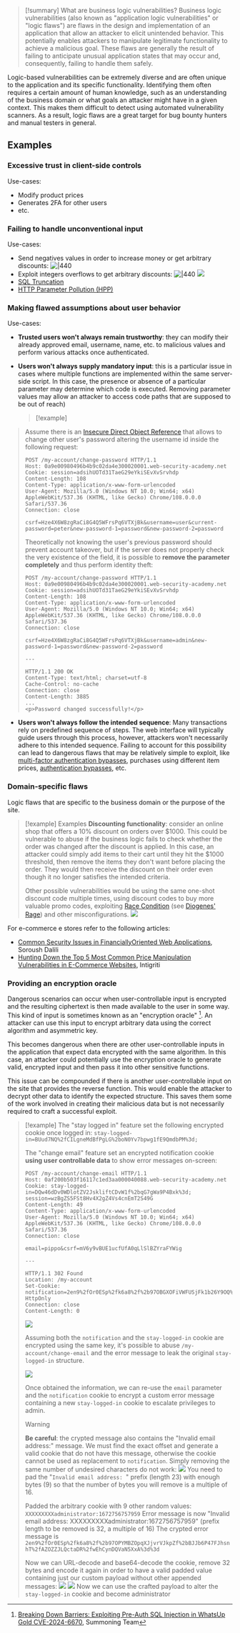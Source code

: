 >[!summary] What are business logic vulnerabilities?
>Business logic vulnerabilities (also known as "application logic vulnerabilities" or "logic flaws") are flaws in the design and implementation of an application that allow an attacker to elicit unintended behavior. This potentially enables attackers to manipulate legitimate functionality to achieve a malicious goal. These flaws are generally the result of failing to anticipate unusual application states that may occur and, consequently, failing to handle them safely.

Logic-based vulnerabilities can be extremely diverse and are often unique to the application and its specific functionality. Identifying them often requires a certain amount of human knowledge, such as an understanding of the business domain or what goals an attacker might have in a given context. This makes them difficult to detect using automated vulnerability scanners. As a result, logic flaws are a great target for bug bounty hunters and manual testers in general.

## Examples

### Excessive trust in client-side controls 

Use-cases:

- Modify product prices
- Generates 2FA for other users
- etc.

### Failing to handle unconventional input

Use-cases:
- Send negatives values in order to increase money or get arbitrary discounts: ![|440](../../zzz_res/attachments/BusinessLogic-ArbitraryDiscount.png)
- Exploit integers overflows to get arbitrary discounts: ![|440](../../zzz_res/attachments/BusinessLogic-ArbitraryDiscount2.png) ![](../../zzz_res/attachments/BusinessLogic-ArbitraryDiscount3.png)
- [SQL Truncation](SQL%20Truncation.md)
- [HTTP Parameter Pollution (HPP)](HTTP%20Parameter%20Pollution%20(HPP).md)

### Making flawed assumptions about user behavior

Use-cases:

- **Trusted users won't always remain trustworthy**: they can modify their already approved email, username, name, etc. to malicious values and perform various attacks once authenticated.

- **Users won't always supply mandatory input**: this is a particular issue in cases where multiple functions are implemented within the same server-side script. In this case, the presence or absence of a particular parameter may determine which code is executed. Removing parameter values may allow an attacker to access code paths that are supposed to be out of reach)
  >[!example]
>Assume there is an [Insecure Direct Object Reference](Access%20control%20vulnerabilities.md#Insecure%20Direct%20Object%20Reference) that allows to change other user's password altering the username id inside the following request:
>
>```http
>POST /my-account/change-password HTTP/1.1
>Host: 0a9e00980496b4b9c02da4e300020001.web-security-academy.net
>Cookie: session=adsihUOTd31TaeG29eYkiSEvXvSrvhdp
>Content-Length: 108
>Content-Type: application/x-www-form-urlencoded
>User-Agent: Mozilla/5.0 (Windows NT 10.0; Win64; x64) AppleWebKit/537.36 (KHTML, like Gecko) Chrome/108.0.0.0 Safari/537.36
>Connection: close
>
>csrf=Hze4X6W8zgRaCi8G4Q5WFrsPq6VTXjBk&username=user&current-password=peter&new-password-1=password&new-password-2=password
>```
>Theoretically not knowing the user's previous password should prevent account takeover, but if the server does not properly check the very existence of the field, it is possible to **remove the parameter completely** and thus perform identity theft: 
>
>```http
>POST /my-account/change-password HTTP/1.1
>Host: 0a9e00980496b4b9c02da4e300020001.web-security-academy.net
>Cookie: session=adsihUOTd31TaeG29eYkiSEvXvSrvhdp
>Content-Length: 108
>Content-Type: application/x-www-form-urlencoded
>User-Agent: Mozilla/5.0 (Windows NT 10.0; Win64; x64) AppleWebKit/537.36 (KHTML, like Gecko) Chrome/108.0.0.0 Safari/537.36
>Connection: close
>
>csrf=Hze4X6W8zgRaCi8G4Q5WFrsPq6VTXjBk&username=admin&new-password-1=password&new-password-2=password
>
>---
>
>HTTP/1.1 200 OK
>Content-Type: text/html; charset=utf-8
>Cache-Control: no-cache
>Connection: close
>Content-Length: 3885
>...
><p>Password changed successfully!</p>
>```

- **Users won't always follow the intended sequence**: Many transactions rely on predefined sequence of steps. The web interface will typically guide users through this process, however, attackers won't necessarily adhere to this intended sequence. Failing to account for this possibility can lead to dangerous flaws that may be relatively simple to exploit, like [multi-factor authentication bypasses](Authentication%20Attacks.md#Multi-factor%20authentication%20attacks), purchases using different item prices, [authentication bypasses](Authentication%20Attacks.md), etc.

### Domain-specific flaws

Logic flaws that are specific to the business domain or the purpose of the site. 

>[!example] Examples
>**Discounting functionality**: consider an online shop that offers a 10% discount on orders over $1000. This could be vulnerable to abuse if the business logic fails to check whether the order was changed after the discount is applied. In this case, an attacker could simply add items to their cart until they hit the $1000 threshold, then remove the items they don't want before placing the order. They would then receive the discount on their order even though it no longer satisfies the intended criteria. 
>
>Other possible vulnerabilities would be using the same one-shot discount code multiple times, using discount codes to buy more valuable promo codes, exploiting [Race Condition](Race%20Condition.md) (see [Diogenes' Rage](../../Play%20ground/CTFs/Diogenes'%20Rage.md)) and other misconfigurations.
> ![](../../zzz_res/attachments/business-logic_discount1.png)

For e-commerce e stores refer to the following articles: 
- [Common Security Issues in FinanciallyOriented Web Applications](https://soroush.me/downloadable/common-security-issues-in-financially-orientated-web-applications.pdf), Soroush Dalili 
- [Hunting Down the Top 5 Most Common Price Manipulation Vulnerabilities in E-Commerce Websites](../../Readwise/Articles/intigriti%20-%20Hunting%20Down%20the%20Top%205%20Most%20Common%20Price%20Manipulation%20Vulnerabilities%20in%20E-Commerce%20Websites.md), Intigriti
### Providing an encryption oracle

Dangerous scenarios can occur when user-controllable input is encrypted and the resulting ciphertext is then made available to the user in some way. This kind of input is sometimes known as an "encryption oracle" [^whatsup-gold-cve]. An attacker can use this input to encrypt arbitrary data using the correct algorithm and asymmetric key.

[^whatsup-gold-cve]: [Breaking Down Barriers: Exploiting Pre-Auth SQL Injection in WhatsUp Gold CVE-2024-6670](../../Readwise/Articles/Summoning%20Team%20-%20Breaking%20Down%20Barriers%20Exploiting%20Pre-Auth%20SQL%20Injection%20in%20WhatsUp%20Gold%20CVE-2024-6670.md), Summoning Team

This becomes dangerous when there are other user-controllable inputs in the application that expect data encrypted with the same algorithm. In this case, an attacker could potentially use the encryption oracle to generate valid, encrypted input and then pass it into other sensitive functions.

This issue can be compounded if there is another user-controllable input on the site that provides the reverse function. This would enable the attacker to decrypt other data to identify the expected structure. This saves them some of the work involved in creating their malicious data but is not necessarily required to craft a successful exploit.

>[!example]
>The "stay logged in" feature set the following encrypted cookie once logged in: `stay-logged-in=BUud7NQ%2fCILgneMdBfPgLG%2boN0Yv7bpwg1fE9QmdbPM%3d;`
>
>The "change email" feature set an encrypted notification cookie **using user controllable data** to show error messages on-screen: 
>```http
>POST /my-account/change-email HTTP/1.1
>Host: 0af200b503f16117c1ed3aa000040088.web-security-academy.net
>Cookie: stay-logged-in=DQw46dDv0WDlotZV2JskliftCDvW1f%2bqG7gWa9P4Bxk%3d; session=wzBgZS5FSt8Hv4X2gZ4Vs4cnEmT2S49G
>Content-Length: 49
>Content-Type: application/x-www-form-urlencoded
>User-Agent: Mozilla/5.0 (Windows NT 10.0; Win64; x64) AppleWebKit/537.36 (KHTML, like Gecko) Chrome/108.0.0.0 Safari/537.36
>Connection: close
>
>email=pippo&csrf=mV6y9vBUE1ucfUfA0qLlSlBZYraFYWig
>
> ---
>
>HTTP/1.1 302 Found
>Location: /my-account
>Set-Cookie: notification=2en9%2fOr0ESp%2fk6a8%2f%2b97OBGXOFiVWFUSjFk1b26Y9OQ%3d; HttpOnly
>Connection: close
>Content-Length: 0
>```
>![](../../zzz_res/attachments/business-logic_oracle1.png)
>
>Assuming both the `notification` and the `stay-logged-in` cookie are encrypted using the same key, it's possible to abuse `/my-account/change-email` and the error message to leak the original `stay-logged-in` structure.
>
>![](../../zzz_res/attachments/business-logic_oracle2.png)
>
>Once obtained the information, we can re-use the `email` parameter and the `notification` cookie to encrypt a custom error message containing a new `stay-logged-in` cookie to escalate privileges to admin. 
>>[!warning]
>>**Be careful**: the crypted message also contains the "Invalid email address:" message. We must find the exact offset and generate a valid cookie that do not have this message, otherwise the cookie cannot be used as replacement to `notification`. Simply removing the same number of undesired characters do not work:
>>![](../../zzz_res/attachments/business-logic_oracle3.png)
>>You need to pad the "`Invalid email address: `" prefix (length 23) with enough bytes (9) so that the number of bytes you will remove is a multiple of 16.
>
> Padded the arbitrary cookie with 9 other random values: `XXXXXXXXXadministrator:1672756757959`
> Error message is now "Invalid email address: XXXXXXXXXadministrator:1672756757959" (prefix length to be removed is 32, a multiple of 16)
> The crypted error message is `2en9%2fOr0ESp%2fk6a8%2f%2b97OPYMBZOpqXJjvrVJkpZf%2bBJJb6P47FJhsnhT%2fAZOZZJLQctaDR%2fwEhCynDQVaN5XxA%3d%3d`
>
>Now we can URL-decode and base64-decode the cookie, remove 32 bytes and encode it again in order to have a valid padded value containing just our custom payload without other appended messages:
>![](../../zzz_res/attachments/business-logic_oracle4.png)
> ![](../../zzz_res/attachments/business-logic_oracle5.png)
> Now we can use the crafted payload to alter the `stay-logged-in` cookie and become administrator





